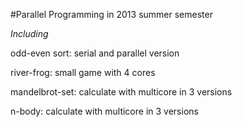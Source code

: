 #Parallel Programming in 2013 summer semester

*Including*

odd-even sort: serial and parallel version

river-frog: small game with 4 cores

mandelbrot-set: calculate with multicore in 3 versions

n-body: calculate with multicore in 3 versions
